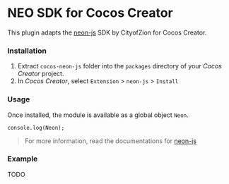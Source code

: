 # NEO SDK for Cocos Creator 
This plugin adapts the [neon-js](https://github.com/CityOfZion/neon-js) SDK by CityofZion for Cocos Creator. 

### Installation

1. Extract `cocos-neon-js` folder into the `packages` directory of your *Cocos Creator* project.
2. In *Cocos Creator*, select `Extension` > `neon-js` > `Install`

### Usage

Once installed, the module is available as a global object `Neon`.

```
console.log(Neon);
```

> For more information, read the documentations for [neon-js](https://cityofzion.io/neon-js/docs/en/api/index.html)

### Example

TODO
